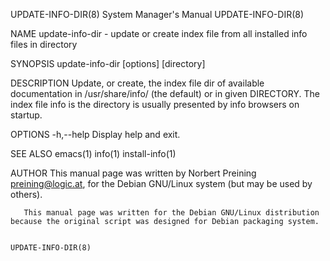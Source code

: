 UPDATE-INFO-DIR(8)						    System Manager's Manual						    UPDATE-INFO-DIR(8)

NAME
       update-info-dir - update or create index file from all installed info files in directory

SYNOPSIS
       update-info-dir [options] [directory]

DESCRIPTION
       Update,	or  create,  the index file dir of available documentation in /usr/share/info/ (the default) or in given DIRECTORY. The index file info is the
       directory is usually presented by info browsers on startup.

OPTIONS
       -h,--help
	      Display help and exit.

SEE ALSO
       emacs(1) info(1) install-info(1)

AUTHOR
       This manual page was written by Norbert Preining <preining@logic.at>, for the Debian GNU/Linux system (but may be used by others).

       This manual page was written for the Debian GNU/Linux distribution because the original script was designed for Debian packaging system.

																	    UPDATE-INFO-DIR(8)
